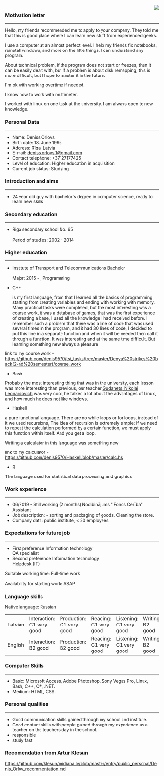 <img src="https://i.ibb.co/qW3M8Vv/123.png" align="right" />

### Motivation letter
----------------
Hello, my friends recommended me to apply to your company.
They told me that this is good place where I can learn new stuff from experienced geeks.

I use a computer at an almost perfect level. I help my friends fix notebooks, reinstall windows, and more on the little things. I can understand any program. 

About technical problem, if the program does not start or freezes, then it can be easily dealt with, but if a problem is about disk remapping, this is more difficult, but I hope to master it in the future.

I'm ok with working overtime if needed.

I know how to work with multimeter. 

I worked with linux on one task at the university. I am always open to new knowledge.


### Personal Data
----------------
- Name:	Deniss Orlovs
- Birth date:	18. June 1995
- Address:	Rīga, Latvia
- E-mail: deniss.orlovs.1@gmail.com      		
- Contact telephone:	+37127177425
- Level of education:	Higher education in acquisition
- Current job status:	Studying
 
 
 ### Introduction and aims
 ----------------
- 24 year old guy with bachelor's degree in computer science, ready to learn new skills
 
 ### Secondary education
 ----------------
- Riga secondary school No. 65<br/><br/>
  Period of studies:	2002 - 2014
### Higher education
----------------

- Institute of Transport and Telecommunications	Bachelor<br/><br/>
  Major:	2015 - , Programming
  
  
 - C++ 
  
	is my first language, from that I learned all the basics of programming starting
	from creating variables and ending with working with memory. Many practical tasks were completed, but the most interesting
	was a course work, it was a database of games, that was
	the first experience of creating a base, I used all the knowledge I had received before.
	I remember such a problem that there was a line of code that was used several times in the program, and
	it had 30 lines of code, I decided to put this line in a separate function and when it will be needed
	then call it through a function. It was interesting and at the same time difficult. But learning something new
	always a pleasure

link to my course work - https://github.com/denis9570/tsi_tasks/tree/master/Denya%20strikes%20back(2-nd%20semester)/course_work

- Bash

Probably the most interesting thing that was in the university, each lesson was more interesting than
previous, our teacher <a href="https://ru.wikipedia.org/wiki/%D0%93%D1%83%D0%B4%D0%B0%D0%BD%D0%B5%D1%86,_%D0%9D%D0%B8%D0%BA%D0%BE%D0%BB%D0%B0%D0%B9_%D0%9B%D0%B5%D0%BE%D0%BD%D0%B0%D1%80%D0%B4%D0%BE%D0%B2%D0%B8%D1%87">Gudanets, Nikolai Leonardovich</a> was very cool, he talked a lot
about the advantages of Linux, and how much he does not like windows.
 
 
 - Haskell
 
a pure functional language. There are no while loops or for loops, instead of it we used recursions,
The idea of recursion is extremely simple: If we need to repeat the calculation performed by a certain function, we must apply
this function within itself. And you get a loop.

Writing a calculator in this language was something new

link to my calculator - https://github.com/denis9570/Haskell/blob/master/calc.hs


- R

The language used for statistical data processing and graphics




 
### Work experience
----------------
- 06/2019 - Still working (2 months)	Nodibinājums ''Fonds Cerība''	Assistant
- Job description:	- sorting and packaging of goods.
 Cleaning the store.
- Company data:	public institute, < 30 employees
### Expectations for future job
----------------
- First preference	Information technology<br/>
	QA specialist
- Second preference	Information technology<br/>
	Helpdesk (IT)

 Suitable working time:	Full-time work<br/><br/>
 Availability for starting work:	ASAP
 
 ### Language skills<br/> 
 Native language: Russian

 <table>
<tr>
<td>Latvian</td>
<td>Interaction:<br/> C1 very good</td>
<td>Production:<br/> C1 very good</td>
<td>Reading:<br/> C1 very good</td>
<td>Listening:<br/> C1 very good</td>
<td>Writing:<br/> B2 good</td>
</tr>
<tr>
<td>English</td>
<td>Interaction:<br/> B2 good</td>
<td>Production:<br/> B2 good</td>
<td>Reading:<br/> C1 very good</td>
<td>Listening:<br/> C1 very good</td>
<td>Writing:<br/> B2 good</td>
</tr>
</table>
 
### Computer Skills
----------------
- Basic:	Microsoft Access, Adobe Photoshop, Sony Vegas Pro, Linux, Bash, C++, C#, .NET. 
- Medium:	HTML, CSS.
 
 
 ### Personal qualities
 ----------------
 - Good communication skills gained through my school and institute.
 - Good contact skills with people gained through my experience as a teacher on the teachers day in the
school.
 - responsible
 - study fast
 

### Recomendation from Artur Klesun

https://github.com/klesun/midiana.lv/blob/master/entry/public_personal/Denis_Orlov_recommentation.md

